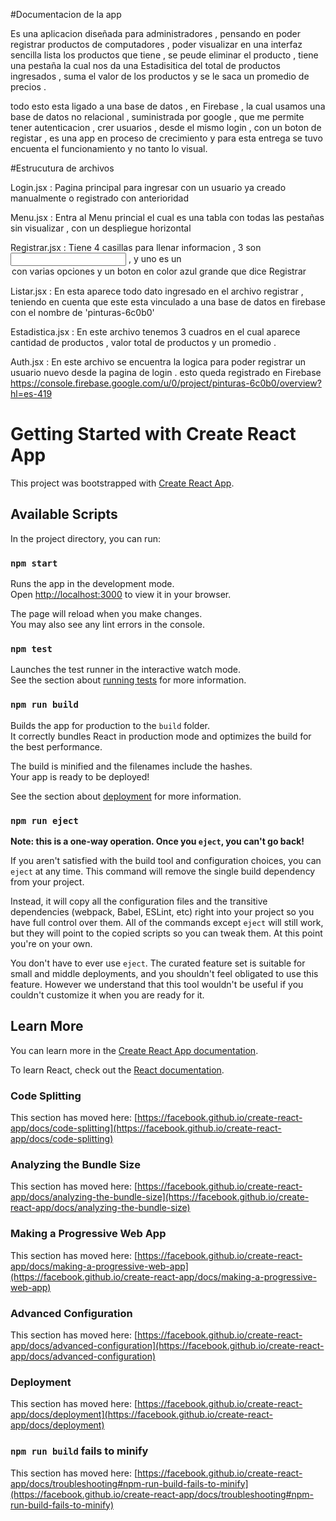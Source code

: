 #Documentacion de la app

Es una aplicacion diseñada para administradores , pensando en poder registrar productos de computadores , poder visualizar en una interfaz sencilla 
lista los productos que tiene , se peude eliminar el producto , tiene una pestaña la cual nos da una Estadisitica del total de productos ingresados , suma el valor de los productos y se le saca un promedio de precios .

todo esto esta ligado a una base de datos , en Firebase , la cual usamos una base de datos no relacional , suministrada por google , que me permite tener autenticacion , crer usuarios , desde el mismo login , con un boton de registar , es una app en proceso de crecimiento y para esta entrega se tuvo encuenta el funcionamiento y no tanto lo visual.

#Estrucutura de archivos 
 
Login.jsx : Pagina principal para ingresar con un usuario ya creado manualmente o registrado con anterioridad

Menu.jsx : Entra al Menu princial el cual es una tabla con todas las pestañas sin visualizar , con un despliegue horizontal

Registrar.jsx : Tiene 4 casillas para llenar informacion , 3 son <input> , y uno es un <option> con varias opciones 
y un boton en color azul grande que dice Registrar

Listar.jsx : En esta aparece todo dato ingresado en el archivo registrar , teniendo en cuenta que este esta vinculado a una base de datos en firebase con el nombre de 'pinturas-6c0b0'

Estadistica.jsx : En este archivo tenemos 3 cuadros en el cual aparece cantidad de productos , valor total de productos y un promedio .

Auth.jsx : En este archivo se encuentra la logica para poder registrar un usuario nuevo desde la pagina de login . esto queda registrado en Firebase  https://console.firebase.google.com/u/0/project/pinturas-6c0b0/overview?hl=es-419





# Getting Started with Create React App

This project was bootstrapped with [Create React App](https://github.com/facebook/create-react-app).

## Available Scripts

In the project directory, you can run:

### `npm start`

Runs the app in the development mode.\
Open [http://localhost:3000](http://localhost:3000) to view it in your browser.

The page will reload when you make changes.\
You may also see any lint errors in the console.

### `npm test`

Launches the test runner in the interactive watch mode.\
See the section about [running tests](https://facebook.github.io/create-react-app/docs/running-tests) for more information.

### `npm run build`

Builds the app for production to the `build` folder.\
It correctly bundles React in production mode and optimizes the build for the best performance.

The build is minified and the filenames include the hashes.\
Your app is ready to be deployed!

See the section about [deployment](https://facebook.github.io/create-react-app/docs/deployment) for more information.

### `npm run eject`

**Note: this is a one-way operation. Once you `eject`, you can't go back!**

If you aren't satisfied with the build tool and configuration choices, you can `eject` at any time. This command will remove the single build dependency from your project.

Instead, it will copy all the configuration files and the transitive dependencies (webpack, Babel, ESLint, etc) right into your project so you have full control over them. All of the commands except `eject` will still work, but they will point to the copied scripts so you can tweak them. At this point you're on your own.

You don't have to ever use `eject`. The curated feature set is suitable for small and middle deployments, and you shouldn't feel obligated to use this feature. However we understand that this tool wouldn't be useful if you couldn't customize it when you are ready for it.

## Learn More

You can learn more in the [Create React App documentation](https://facebook.github.io/create-react-app/docs/getting-started).

To learn React, check out the [React documentation](https://reactjs.org/).

### Code Splitting

This section has moved here: [https://facebook.github.io/create-react-app/docs/code-splitting](https://facebook.github.io/create-react-app/docs/code-splitting)

### Analyzing the Bundle Size

This section has moved here: [https://facebook.github.io/create-react-app/docs/analyzing-the-bundle-size](https://facebook.github.io/create-react-app/docs/analyzing-the-bundle-size)

### Making a Progressive Web App

This section has moved here: [https://facebook.github.io/create-react-app/docs/making-a-progressive-web-app](https://facebook.github.io/create-react-app/docs/making-a-progressive-web-app)

### Advanced Configuration

This section has moved here: [https://facebook.github.io/create-react-app/docs/advanced-configuration](https://facebook.github.io/create-react-app/docs/advanced-configuration)

### Deployment

This section has moved here: [https://facebook.github.io/create-react-app/docs/deployment](https://facebook.github.io/create-react-app/docs/deployment)

### `npm run build` fails to minify

This section has moved here: [https://facebook.github.io/create-react-app/docs/troubleshooting#npm-run-build-fails-to-minify](https://facebook.github.io/create-react-app/docs/troubleshooting#npm-run-build-fails-to-minify)


